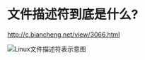 # 文件描述符到底是什么?

http://c.biancheng.net/view/3066.html



![Linux文件描述符表示意图](https://s2.loli.net/2022/03/04/VECj42tdcioF7fW.gif)